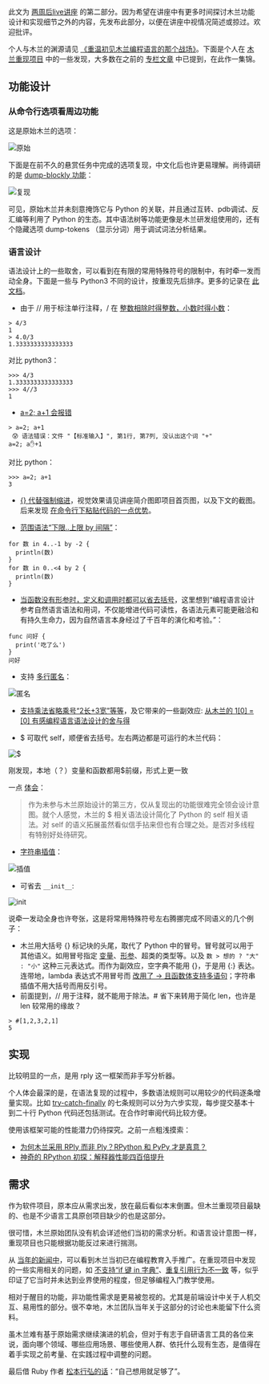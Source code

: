 
此文为 [两周后live讲座](https://www.zhihu.com/lives/1596877608825921536) 的第二部分。因为希望在讲座中有更多时间探讨木兰功能设计和实现细节之外的内容，先发布此部分，以便在讲座中视情况简述或掠过。欢迎批评。

个人与木兰的渊源请见 [《重温初见木兰编程语言的那个战场》](https://zhuanlan.zhihu.com/p/265091649)。下面是个人在 [木兰重现项目](https://gitee.com/MulanRevive/mulan-rework) 中的一些发现，大多数在之前的 [专栏文章](https://www.zhihu.com/column/ulang) 中已提到，在此作一集锦。

## 功能设计

### 从命令行选项看周边功能

这是原始木兰的选项：

![原始](截图/2023-01-25_原始选项.png)

下面是在前不久的悬赏任务中完成的选项复现，中文化后也许更易理解。尚待调研的是 [dump-blockly 功能](https://gitee.com/MulanRevive/mulan-rework/issues/I5V2ZH?from=project-issue)：

![复现](截图/2023-01-25_复现选项.png)

可见，原始木兰并未刻意掩饰它与 Python 的关联，并且通过互转、pdb调试、反汇编等利用了 Python 的生态。其中语法树等功能更像是木兰研发组使用的，还有个隐藏选项 dump-tokens （显示分词）用于调试词法分析结果。


### 语言设计

语法设计上的一些取舍，可以看到在有限的常用特殊符号的限制中，有时牵一发而动全身。下面是一些与 Python3 不同的设计，按重现先后排序。更多的记录在 [此文档](https://gitee.com/MulanRevive/mulan-rework/blob/master/%E6%96%87%E6%A1%A3/%E7%94%A8%E6%88%B7%E6%89%8B%E5%86%8C/%E6%AF%94%E8%BE%83Python/%E8%AF%AD%E6%B3%95%E5%AF%B9%E6%AF%94.md)。

- 由于 // 用于标注单行注释，/ 在 [整数相除时得整数，小数时得小数](https://zhuanlan.zhihu.com/p/134029658)：

```
> 4/3
1
> 4.0/3
1.3333333333333333
```

对比 python3：

```
>>> 4/3
1.3333333333333333
>>> 4//3
1
```

- [a=2; a+1 会报错](https://zhuanlan.zhihu.com/p/142290539)

```
> a=2; a+1
 😰 语法错误：文件 "【标准输入】", 第1行, 第7列, 没认出这个词 "+"
a=2; a✋+1
```

对比 python：
```
>>> a=2; a+1
3
```


- [{} 代替强制缩进](https://zhuanlan.zhihu.com/p/140430769)，视觉效果请见讲座简介图即项目首页图，以及下文的截图。后来发现 [在命令行下粘贴代码的一点优势](https://zhuanlan.zhihu.com/p/237379701)。

- [范围语法“下限..上限 by 间隔”](https://zhuanlan.zhihu.com/p/157251383)：

```
for 数 in 4..-1 by -2 {
  println(数)
}
for 数 in 0..<4 by 2 {
  println(数)
}
```

- [当函数没有形参时，定义和调用时都可以省去括号](https://zhuanlan.zhihu.com/p/158432288)，这里想到“编程语言设计参考自然语言语法和用词，不仅能增进代码可读性，各语法元素可能更融洽和有持久生命力，因为自然语言本身经过了千百年的演化和考验。”：

```
func 问好 {
  print('吃了么')
}
问好 
```

- 支持 [多行匿名](https://zhuanlan.zhihu.com/p/161263901)：

![匿名](截图/2020-07-16_高亮.png)

- [支持乘法省略乘号“2长+3宽”等等](https://zhuanlan.zhihu.com/p/205190684)，及它带来的一些副效应:
[从木兰的 1[0] = [0] 有感编程语言语法设计的舍与得](https://zhuanlan.zhihu.com/p/352660693)


- $ 可取代 self，顺便省去括号。左右两边都是可运行的木兰代码：

![$](截图/2020-09-24_去self.png)

刚发现，本地（？）变量和函数都用$前缀，形式上更一致

一点 [体会](https://zhuanlan.zhihu.com/p/261048633)：
> 作为未参与木兰原始设计的第三方，仅从复现出的功能很难完全领会设计意图。就个人感觉，木兰的 $ 相关语法设计简化了 Python 的 self 相关语法。对 self 的语义拓展虽然看似信手拈来但也有合理之处。是否对多线程有特别好处待研究。

- [字符串插值](https://zhuanlan.zhihu.com/p/262835743)：

![插值](截图/2023-02-04_插值.png)

- 可省去 `__init__`:

![init](截图/2021-05-06_super.png)


说牵一发动全身也许夸张，这是将常用特殊符号左右腾挪完成不同语义的几个例子：

- 木兰用大括号 {} 标记块的头尾，取代了 Python 中的冒号。冒号就可以用于其他语义。如用冒号指定 [变量](https://zhuanlan.zhihu.com/p/376747637)、[形参](https://zhuanlan.zhihu.com/p/592786914)、超类的类型等。以及 `数 > 想的 ? "大" : "小"` 这种三元表达式。而作为副效应，空字典不能用 {}，于是用 {:} 表达。连带地，lambda 表达式不用冒号而 [改用了 -> 且函数体支持多语句](https://zhuanlan.zhihu.com/p/161263901)；字符串插值不用大括号而用反引号。
- 前面提到，// 用于注释，就不能用于除法。# 省下来转用于简化 len，也许是 len 较常用的缘故？

```
> #[1,2,3,2,1]
5
```


## 实现

比较明显的一点，是用 rply 这一框架而非手写分析器。

个人体会最深的是，在语法复现的过程中，多数语法规则可以用较少的代码逐条增量实现。比如 [try-catch-finally](https://gitee.com/MulanRevive/mulan-rework/pulls/45) 的七条规则可以分为六步实现，每步提交基本十到二十行 Python 代码还包括测试。在合作时审阅代码比较方便。

使用该框架可能的性能潜力仍待探究。之前一点粗浅摸索：
- [为何木兰采用 RPly 而非 Ply？RPython 和 PyPy 才是真意？](https://zhuanlan.zhihu.com/p/131780649)
- [神奇的 RPython 初探：解释器性能四百倍提升](https://zhuanlan.zhihu.com/p/132503029)

## 需求

作为软件项目，原本应从需求出发，放在最后看似本末倒置。但木兰重现项目最缺的、也是不少语言工具原创项目缺少的也是这部分。

很可惜，木兰原始团队没有机会详述他们当初的需求分析。和语言设计意图一样，重现项目也只能根据功能反过来进行揣测。

从 [当年的新闻中](https://gitee.com/MulanRevive/bounty/blob/master/%E5%8E%9F%E5%A7%8B%E8%B5%84%E6%96%99/%E8%AE%BE%E8%AE%A1%E6%96%87%E6%A1%A3/%E5%8F%91%E5%B8%832.png)，可以看到木兰当初已在编程教育入手推广。在重现项目中发现的一些实用相关的问题，如 [不支持“if 键 in 字典”](https://zhuanlan.zhihu.com/p/372021884)、[重复引用行为不一致](https://zhuanlan.zhihu.com/p/350337192) 等，似乎印证了它当时并未达到业界使用的程度，但足够编程入门教学使用。

相对于醒目的功能，非功能性需求是更易被忽视的。尤其是前端设计中关于人机交互、易用性的部分。很不幸地，木兰团队当年关于这部分的讨论也未能留下什么资料。

虽木兰难有基于原始需求继续演进的机会，但对于有志于自研语言工具的各位来说，面向哪个领域、哪些应用场景、哪些使用人群、依托什么现有生态，是值得在着手实现之前考量、在实践过程中调整的问题。

最后借 Ruby 作者 [松本行弘的话](https://juejin.cn/post/6844903909530533902)：“自己想用就足够了”。
